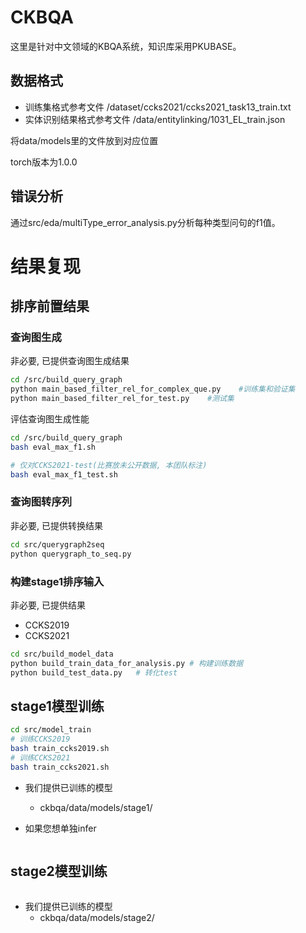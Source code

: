 # CKBQA

这里是针对中文领域的KBQA系统，知识库采用PKUBASE。


## 数据格式

* 训练集格式参考文件
/dataset/ccks2021/ccks2021_task13_train.txt
* 实体识别结果格式参考文件
/data/entitylinking/1031_EL_train.json 

将data/models里的文件放到对应位置

torch版本为1.0.0


## 错误分析

通过src/eda/multiType_error_analysis.py分析每种类型问句的f1值。

# 结果复现

## 排序前置结果

### 查询图生成

非必要, 已提供查询图生成结果

```bash
cd /src/build_query_graph
python main_based_filter_rel_for_complex_que.py    #训练集和验证集
python main_based_filter_rel_for_test.py    #测试集
```

评估查询图生成性能

```bash
cd /src/build_query_graph
bash eval_max_f1.sh

# 仅对CCKS2021-test(比赛放未公开数据, 本团队标注)
bash eval_max_f1_test.sh
```

### 查询图转序列

非必要, 已提供转换结果

```bash
cd src/querygraph2seq
python querygraph_to_seq.py
```

### 构建stage1排序输入

非必要, 已提供结果

* CCKS2019
* CCKS2021

```bash
cd src/build_model_data
python build_train_data_for_analysis.py # 构建训练数据
python build_test_data.py   # 转化test
```

## stage1模型训练

```bash
cd src/model_train
# 训练CCKS2019
bash train_ccks2019.sh
# 训练CCKS2021
bash train_ccks2021.sh
```

* 我们提供已训练的模型
  * ckbqa/data/models/stage1/

* 如果您想单独infer

```bash
```

## stage2模型训练

```bash
```

* 我们提供已训练的模型
  * ckbqa/data/models/stage2/